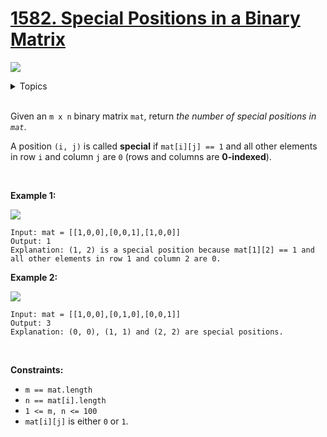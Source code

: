 # [1582. Special Positions in a Binary Matrix](https://leetcode.cn/problems/special-positions-in-a-binary-matrix/)

![](https://img.shields.io/badge/Difficulty-Easy-green.svg)

<details>
<summary>Topics</summary>

* [`Array`](https://leetcode.com/tag/array/)
* [`Matrix`](https://leetcode.com/tag/matrix/)

</details>
<br />

Given an `m x n` binary matrix `mat`, return *the number of special positions in `mat`*.

A position `(i, j)` is called **special** if `mat[i][j] == 1` and all other elements in row `i` and column `j` are `0` (rows and columns are **0-indexed**).

 

**Example 1:**

![](https://assets.leetcode.com/uploads/2021/12/23/special1.jpg)

    Input: mat = [[1,0,0],[0,0,1],[1,0,0]]
    Output: 1
    Explanation: (1, 2) is a special position because mat[1][2] == 1 and all other elements in row 1 and column 2 are 0.

**Example 2:**

![](https://assets.leetcode.com/uploads/2021/12/24/special-grid.jpg)

    Input: mat = [[1,0,0],[0,1,0],[0,0,1]]
    Output: 3
    Explanation: (0, 0), (1, 1) and (2, 2) are special positions.
 

**Constraints:**

 + `m == mat.length`
 + `n == mat[i].length`
 + `1 <= m, n <= 100`
 + `mat[i][j]` is either `0` or `1`.
